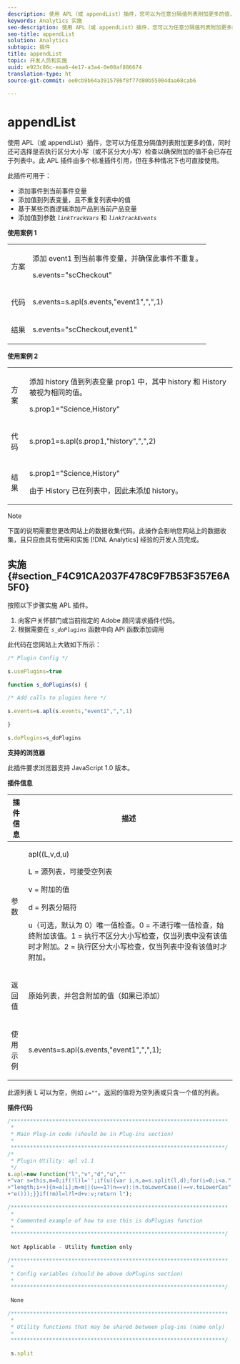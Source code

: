 ```yaml
---
description: 使用 APL（或 appendList）插件，您可以为任意分隔值列表附加更多的值，同时还可选择是否执行区分大小写（或不区分大小写）检查以确保附加的值不会已存在于列表中。此 APL 插件由多个标准插件引用，但在多种情况下也可直接使用。
keywords: Analytics 实施
seo-description: 使用 APL（或 appendList）插件，您可以为任意分隔值列表附加更多的值，同时还可选择是否执行区分大小写（或不区分大小写）检查以确保附加的值不会已存在于列表中。此 APL 插件由多个标准插件引用，但在多种情况下也可直接使用。
seo-title: appendList
solution: Analytics
subtopic: 插件
title: appendList
topic: 开发人员和实施
uuid: e923c86c-eaa6-4e17-a3a4-0e08af886674
translation-type: ht
source-git-commit: ee0cb9b64a3915786f8f77d80b55004daa68cab6

---
```



# appendList

使用 APL（或 appendList）插件，您可以为任意分隔值列表附加更多的值，同时还可选择是否执行区分大小写（或不区分大小写）检查以确保附加的值不会已存在于列表中。此 APL 插件由多个标准插件引用，但在多种情况下也可直接使用。

此插件可用于：

* 添加事件到当前事件变量
* 添加值到列表变量，且不重复列表中的值
* 基于某些页面逻辑添加产品到当前产品变量
* 添加值到参数 *`linkTrackVars`* 和 *`linkTrackEvents`*

**使用案例 1**

<table id="table_5AAC1D9892CD4E5C9060E119EE4E7DC8"> 
 <tbody> 
  <tr> 
   <td colname="col1"> <p>方案 </p> </td> 
   <td colname="col2"> <p>添加 <span class="term">event1</span> 到当前事件变量，并确保此事件不重复。 </p> <p>s.events="scCheckout" </p> </td> 
  </tr> 
  <tr> 
   <td colname="col1"> <p>代码 </p> </td> 
   <td colname="col2"> <p>s.events=s.apl(s.events,"event1",",",1) </p> </td> 
  </tr> 
  <tr> 
   <td colname="col1"> <p>结果 </p> </td> 
   <td colname="col2"> <p>s.events="scCheckout,event1" </p> </td> 
  </tr> 
 </tbody> 
</table>

**使用案例 2**

<table id="table_C4356C9AB95948F3929A7B75E07AE9E7"> 
 <tbody> 
  <tr> 
   <td colname="col1"> <p>方案 </p> </td> 
   <td colname="col2"> <p>添加 <span class="term">history</span> 值到列表变量 <span class="varname">prop1</span> 中，其中 <span class="term">history</span> 和 <span class="term">History</span> 被视为相同的值。 </p> <p>s.prop1="Science,History" </p> </td> 
  </tr> 
  <tr> 
   <td colname="col1"> <p>代码 </p> </td> 
   <td colname="col2"> <p>s.prop1=s.apl(s.prop1,"history",",",2) </p> </td> 
  </tr> 
  <tr> 
   <td colname="col1"> <p>结果 </p> </td> 
   <td colname="col2"> <p>s.prop1="Science,History" </p> <p> 由于 <span class="term">History</span> 已在列表中，因此未添加 <span class="term">history</span>。 </p> </td> 
  </tr> 
 </tbody> 
</table>

>[!NOTE]
>
>下面的说明需要您更改网站上的数据收集代码。此操作会影响您网站上的数据收集，且只应由具有使用和实施 [!DNL Analytics] 经验的开发人员完成。

## 实施 {#section_F4C91CA2037F478C9F7B53F357E6A5F0}

按照以下步骤实施 APL 插件。

1. 向客户关怀部门或当前指定的 Adobe 顾问请求插件代码。
1. 根据需要在 *`s_doPlugins`* 函数中向 API 函数添加调用

此代码在您网站上大致如下所示：

```js
/* Plugin Config */ 
 
s.usePlugins=true 
 
function s_doPlugins(s) { 
 
/* Add calls to plugins here */ 
 
s.events=s.apl(s.events,"event1",",",1) 
 
} 
 
s.doPlugins=s_doPlugins
```

**支持的浏览器**

此插件要求浏览器支持 JavaScript 1.0 版本。

**插件信息**

<table id="table_7B9EDD616C164D6B8B53558337DF12C2"> 
 <thead> 
  <tr> 
   <th colname="col1" class="entry"> 插件信息 </th> 
   <th colname="col2" class="entry"> 描述 </th> 
  </tr> 
 </thead>
 <tbody> 
  <tr> 
   <td colname="col1"> <p>参数 </p> </td> 
   <td colname="col2"> <p>apl((L,v,d,u) </p> <p>L = 源列表，可接受空列表 </p> <p> v = 附加的值 </p> <p> d = 列表分隔符 </p> <p> u（可选，默认为 0）唯一值检查。0 = 不进行唯一值检查，始终附加该值。1 = 执行不区分大小写检查，仅当列表中没有该值时才附加。2 = 执行区分大小写检查，仅当列表中没有该值时才附加。 </p> </td> 
  </tr> 
  <tr> 
   <td colname="col1"> <p>返回值 </p> </td> 
   <td colname="col2"> <p>原始列表，并包含附加的值（如果已添加） </p> </td> 
  </tr> 
  <tr> 
   <td colname="col1"> <p>使用示例 </p> </td> 
   <td colname="col2"> <p>s.events=s.apl(s.events,"event1",",",1); </p> </td> 
  </tr> 
 </tbody> 
</table>

此源列表 L 可以为空，例如 *`L=""`*。返回的值将为空列表或只含一个值的列表。

**插件代码**

```js
/******************************************************************** 
 * 
 * Main Plug-in code (should be in Plug-ins section) 
 * 
 *******************************************************************/ 
/* 
 * Plugin Utility: apl v1.1 
 */ 
s.apl=new Function("l","v","d","u","" 
+"var s=this,m=0;if(!l)l='';if(u){var i,n,a=s.split(l,d);for(i=0;i<a." 
+"length;i++){n=a[i];m=m||(u==1?(n==v):(n.toLowerCase()==v.toLowerCas" 
+"e()));}}if(!m)l=l?l+d+v:v;return l"); 
 
/******************************************************************** 
 * 
 * Commented example of how to use this is doPlugins function 
 * 
 *******************************************************************/ 
  
 Not Applicable - Utility function only 
 
/******************************************************************** 
 * 
 * Config variables (should be above doPlugins section) 
 * 
 *******************************************************************/ 
 
 None 
 
/******************************************************************** 
 * 
 * Utility functions that may be shared between plug-ins (name only) 
 * 
 *******************************************************************/ 
  
 s.split
```

